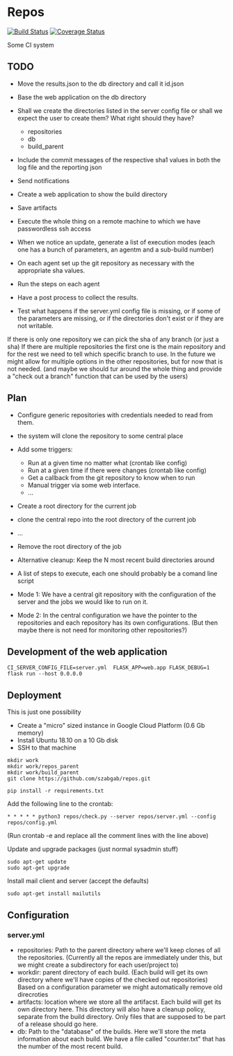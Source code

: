 # Repos
[![Build Status](https://travis-ci.org/szabgab/repos.png)](https://travis-ci.org/szabgab/repos)
[![Coverage Status](https://coveralls.io/repos/github/szabgab/repos/badge.svg?branch=main)](https://coveralls.io/github/szabgab/repos?branch=main)


Some CI system


## TODO

* Move the results.json to the db directory and call it id.json
* Base the web application on the db directory
* Shall we create the directories listed in the server config file or shall we expect the user to create them? What right should they have? 
    - repositories
    - db
    - build_parent

* Include the commit messages of the respective sha1 values in both the log file and the reporting json

* Send notifications
* Create a web application to show the build directory
* Save artifacts
* Execute the whole thing on a remote machine to which we have passwordless ssh access
* When we notice an update, generate a list of execution modes (each one has a bunch of parameters, an agentm and a sub-build number)
* On each agent set up the git repository as necessary with the appropriate sha values.
* Run the steps on each agent
* Have a post process to collect the results.

* Test what happens if the server.yml config file is missing, or if some of the parameters are missing, or if the directories don't exist or if they are not writable.

If there is only one repository we can pick the sha of any branch (or just a sha)
If there are multiple repositories the first one is the main repository and for the rest we need to tell which specific branch to use.
In the future we might allow for multiple options in the other repositories, but for now that is not needed. (and maybe we should tur around the whole thing and provide a "check out a branch" function
that can be used by the users)


## Plan


* Configure generic repositories with credentials needed to read from them.
* the system will clone the repository to some central place

* Add some triggers:
     * Run at a given time no matter what (crontab like config)
     * Run at a given time if there were changes (crontab like config)
     * Get a callback from the git repository to know when to run
     * Manual trigger via some web interface.
     * ...

* Create a root directory for the current job
* clone the central repo into the root directory of the current job
* ...
* Remove the root directory of the job 

* Alternative cleanup: Keep the N most recent build directories around

* A list of steps to execute, each one should probably be a comand line script

* Mode 1: We have a central git repository with the configuration of the server and the jobs we would like to run on it.
* Mode 2: In the central configuration we have the pointer to the repositories and each repository has its own configurations. (But then maybe there is not need for monitoring other repositories?)


## Development of the web application


```
CI_SERVER_CONFIG_FILE=server.yml  FLASK_APP=web.app FLASK_DEBUG=1 flask run --host 0.0.0.0
```


## Deployment

This is just one possibility

* Create a "micro" sized instance in Google Cloud Platform (0.6 Gb memory)
* Install Ubuntu 18.10 on a 10 Gb disk
* SSH to that machine

```
mkdir work
mkdir work/repos_parent
mkdir work/build_parent
git clone https://github.com/szabgab/repos.git
```

```
pip install -r requirements.txt
```

Add the following line to the crontab:

```
* * * * * python3 repos/check.py --server repos/server.yml --config repos/config.yml
```

(Run crontab -e and replace all the comment lines with the line above)


Update and upgrade packages (just normal sysadmin stuff)

```
sudo apt-get update
sudo apt-get upgrade
```

Install mail client and server  (accept the defaults)

```
sudo apt-get install mailutils
```

## Configuration


### server.yml

* repositories: Path to the parent directory where we'll keep clones of all the repositories. (Currently all the repos are immediately under this, but we might create a subdirectory for each user/project to)
* workdir: parent directory of each build. (Each build will get its own directory where we'll have copies of the checked out repositories) Based on a configuration parameter we might automatically remove old direcroties
* artifacts: location where we store all the artifacst. Each build will get its own directory here. This directory will also have a cleanup policy, separate from the build directory. Only files that are supposed to be part of a release should go here.
* db: Path to the "database" of the builds. Here we'll store the meta information about each build. We have a file called "counter.txt" that has the number of the most recent build.

